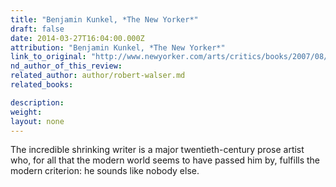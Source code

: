 ```yaml
---
title: "Benjamin Kunkel, *The New Yorker*"
draft: false
date: 2014-03-27T16:04:00.000Z
attribution: "Benjamin Kunkel, *The New Yorker*"
link_to_original: "http://www.newyorker.com/arts/critics/books/2007/08/06/070806crbo_books_kunkel"
nd_author_of_this_review:
related_author: author/robert-walser.md
related_books:

description:
weight:
layout: none
---
```

The incredible shrinking writer is a major twentieth-century prose artist who, for all that the modern world seems to have passed him by, fulfills the modern criterion: he sounds like nobody else.

